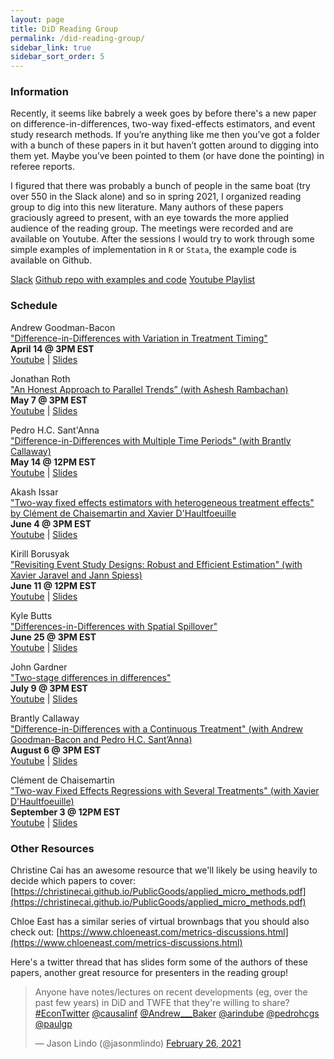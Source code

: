 ```yaml
---
layout: page
title: DiD Reading Group
permalink: /did-reading-group/
sidebar_link: true
sidebar_sort_order: 5
---
```

### Information
Recently, it seems like babrely a week goes by before there's a new paper on difference-in-differences, two-way fixed-effects estimators, and event study research methods. If you’re anything like me then you’ve got a folder with a bunch of these papers in it but haven’t gotten around to digging into them yet. Maybe you’ve been pointed to them (or have done the pointing) in referee reports. 

I figured that there was probably a bunch of people in the same boat (try over 550 in the Slack alone) and so in spring 2021, I organized reading group to dig into this new literature. Many authors of these papers graciously agreed to present, with an eye towards the more applied audience of the reading group. The meetings were recorded and are available on Youtube. After the sessions I would try to work through some simple examples of implementation in `R` or `Stata`, the example code is available on Github. 

[Slack](https://join.slack.com/t/didreadinggroup/shared_invite/zt-om7731j4-mStg1euFLqKM0hFdFYnYsA) 
[Github repo with examples and code](https://join.slack.com/t/didreadinggroup/shared_invite/zt-om7731j4-mStg1euFLqKM0hFdFYnYsA)
[Youtube Playlist](https://join.slack.com/t/didreadinggroup/shared_invite/zt-om7731j4-mStg1euFLqKM0hFdFYnYsA)


### Schedule

Andrew Goodman-Bacon  
["Difference-in-Differences with Variation in Treatment Timing"](http://goodman-bacon.com/pdfs/ddtiming.pdf)  
**April 14 @ 3PM EST**  
[Youtube](https://youtu.be/m1xSMNTKoMs) | [Slides](https://www.dropbox.com/s/1udnyk751ig5nlg/bacon_dd_timing_4_14_2021.pptx?dl=0)

Jonathan Roth  
["An Honest Approach to Parallel Trends” (with Ashesh Rambachan)](https://jonathandroth.github.io/assets/files/HonestParallelTrends_Main.pdf)  
**May 7 @ 3PM EST**  
[Youtube](https://www.youtube.com/watch?v=F8C1xaPoRvM) | [Slides](https://www.dropbox.com/s/dj9is94cxmby5rp/slides_Ottawa_reading_group_20210507.pdf?dl=0)

Pedro H.C. Sant'Anna  
["Difference-in-Differences with Multiple Time Periods" (with Brantly Callaway)](https://pedrohcgs.github.io/files/Callaway_SantAnna_2020.pdf)  
**May 14 @ 12PM EST**  
[Youtube](https://youtu.be/VLviaylakAo) | [Slides](https://pedrohcgs.github.io/files/Callaway_SantAnna_2020_slides.pdf)

Akash Issar   
["Two-way fixed effects estimators with heterogeneous treatment effects" by Clément de Chaisemartin and Xavier D'Haultfoeuille](https://sites.google.com/site/clementdechaisemartin/two_way_FE.pdf)  
**June 4 @ 3PM EST**  
[Youtube](https://youtu.be/xA8dmXfucoE) | [Slides](https://www.dropbox.com/s/zd3sh9yu9258m0p/Two_Way_Fixed_Effects_With_Heterogeneous_Treatment_Effects.pdf?dl=0)

Kirill Borusyak  
["Revisiting Event Study Designs: Robust and Efficient Estimation" (with Xavier Jaravel and Jann Spiess)](https://www.google.com/url?q=https%3A%2F%2Fwww.dropbox.com%2Fs%2Fy92mmyndlbkufo1%2FDraft_RobustAndEfficient.pdf%3Fraw%3D1&sa=D&sntz=1&usg=AFQjCNGGDRt4xPz3hCXhTWxchHJWh-1m_Q)  
**June 11 @ 12PM EST**  
[Youtube](https://www.youtube.com/watch?v=rdfTxWnudt4) | [Slides](https://www.dropbox.com/s/wxthuvq7w44ouw5/Robust%20and%20efficient%20slides.pdf?dl=0)

Kyle Butts  
["Differences-in-Differences with Spatial Spillover"](https://kylebutts.com/files/Spillover.pdf)  
**June 25 @ 3PM EST**  
[Youtube](https://youtu.be/nZrsaqG9FI4) | [Slides](https://kylebutts.com/files/spillover_slides.pdf)

John Gardner  
["Two-stage differences in differences"](https://jrgcmu.github.io/2sdd_current.pdf)  
**July 9 @ 3PM EST**  
[Youtube](https://youtu.be/6mVfQkmpghY) | [Slides](https://jrgcmu.github.io/2sdd_weai.pdf)

Brantly Callaway  
["Difference-in-Differences with a Continuous Treatment" (with Andrew Goodman-Bacon and Pedro H.C. Sant’Anna)](https://arxiv.org/abs/2107.02637)  
**August 6 @ 3PM EST**  
[Youtube](https://youtu.be/mbEJuCFCgXo) | [Slides](https://bcallaway11.github.io/files/DID-Continuous-Treatment/slides/did_reading_group.html#1)  

Clément de Chaisemartin  
["Two-way Fixed Effects Regressions with Several Treatments" (with Xavier D'Haultfoeuille)](https://papers.ssrn.com/sol3/papers.cfm?abstract_id=3751060)  
**September 3 @ 12PM EST**  
[Youtube](https://youtu.be/UHeJoc27qEM) | [Slides](https://www.dropbox.com/s/7b4gk16fdm6jyq4/dechaisemartin_multiple.pdf?dl=0)  




### Other Resources
Christine Cai has an awesome resource that we'll likely be using heavily to decide which papers to cover: [https://christinecai.github.io/PublicGoods/applied_micro_methods.pdf](https://christinecai.github.io/PublicGoods/applied_micro_methods.pdf)

Chloe East has a similar series of virtual brownbags that you should also check out: [https://www.chloeneast.com/metrics-discussions.html](https://www.chloeneast.com/metrics-discussions.html)

Here's a twitter thread that has slides form some of the authors of these papers, another great resource for presenters in the reading group!

<blockquote class="twitter-tweet" data-partner="tweetdeck"><p lang="en" dir="ltr">Anyone have notes/lectures on recent developments (eg, over the past few years) in DiD and TWFE that they&#39;re willing to share? <a href="https://twitter.com/hashtag/EconTwitter?src=hash&amp;ref_src=twsrc%5Etfw">#EconTwitter</a>  <a href="https://twitter.com/causalinf?ref_src=twsrc%5Etfw">@causalinf</a> <a href="https://twitter.com/Andrew___Baker?ref_src=twsrc%5Etfw">@Andrew___Baker</a> <a href="https://twitter.com/arindube?ref_src=twsrc%5Etfw">@arindube</a> <a href="https://twitter.com/pedrohcgs?ref_src=twsrc%5Etfw">@pedrohcgs</a> <a href="https://twitter.com/paulgp?ref_src=twsrc%5Etfw">@paulgp</a></p>&mdash; Jason Lindo (@jasonmlindo) <a href="https://twitter.com/jasonmlindo/status/1365313489800228867?ref_src=twsrc%5Etfw">February 26, 2021</a></blockquote>
<script async src="https://platform.twitter.com/widgets.js" charset="utf-8"></script>
